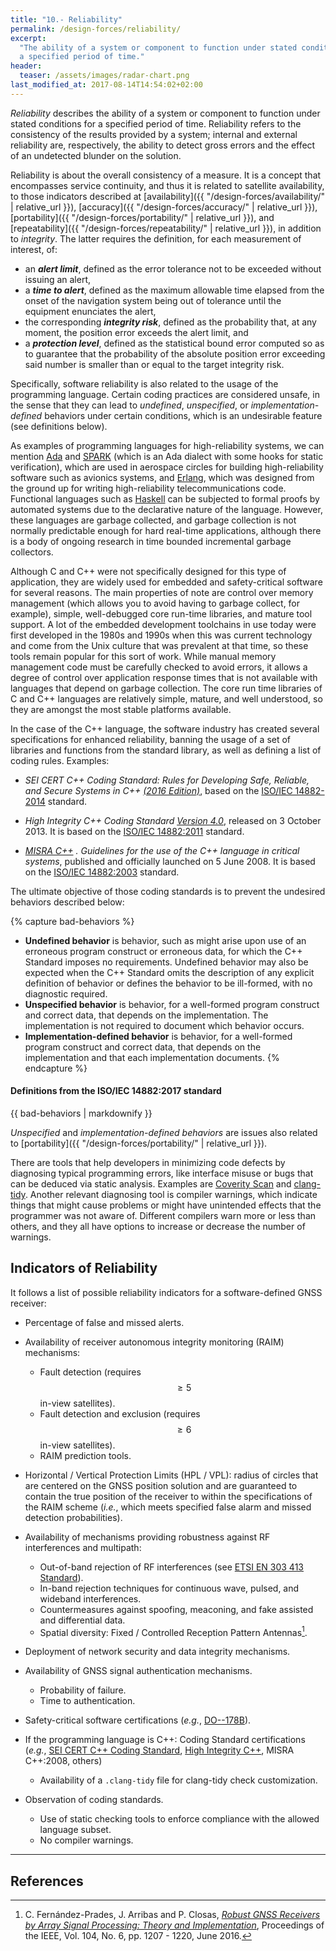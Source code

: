 ```yaml
---
title: "10.- Reliability"
permalink: /design-forces/reliability/
excerpt:
  "The ability of a system or component to function under stated conditions for
  a specified period of time."
header:
  teaser: /assets/images/radar-chart.png
last_modified_at: 2017-08-14T14:54:02+02:00
---
```


_Reliability_ describes the ability of a system or component to function under
stated conditions for a specified period of time. Reliability refers to the
consistency of the results provided by a system; internal and external
reliability are, respectively, the ability to detect gross errors and the effect
of an undetected blunder on the solution.

Reliability is about the overall consistency of a measure. It is a concept that
encompasses service continuity, and thus it is related to satellite
availability, to those indicators described at
[availability]({{ "/design-forces/availability/" | relative_url }}),
[accuracy]({{ "/design-forces/accuracy/" | relative_url }}),
[portability]({{ "/design-forces/portability/" | relative_url }}), and
[repeatability]({{ "/design-forces/repeatability/" | relative_url }}), in
addition to _integrity_. The latter requires the definition, for each
measurement of interest, of:

- an **_alert limit_**, defined as the error tolerance not to be exceeded
  without issuing an alert,
- a **_time to alert_**, defined as the maximum allowable time elapsed from the
  onset of the navigation system being out of tolerance until the equipment
  enunciates the alert,
- the corresponding **_integrity risk_**, defined as the probability that, at
  any moment, the position error exceeds the alert limit, and
- a **_protection level_**, defined as the statistical bound error computed so
  as to guarantee that the probability of the absolute position error exceeding
  said number is smaller than or equal to the target integrity risk.

Specifically, software reliability is also related to the usage of the
programming language. Certain coding practices are considered unsafe, in the
sense that they can lead to _undefined_, _unspecified_, or
_implementation-defined_ behaviors under certain conditions, which is an
undesirable feature (see definitions below).

As examples of programming languages for high-reliability systems, we can
mention
[Ada](<https://en.wikipedia.org/wiki/Ada_(programming_language)>) and [SPARK](<https://en.wikipedia.org/wiki/SPARK_(programming_language)>) (which
is an Ada dialect with some hooks for static verification), which are used in
aerospace circles for building high-reliability software such as avionics
systems, and [Erlang](https://www.erlang.org/), which was designed from the
ground up for writing high-reliability telecommunications code. Functional
languages such as [Haskell](https://wiki.haskell.org/Haskell) can be subjected
to formal proofs by automated systems due to the declarative nature of the
language. However, these languages are garbage collected, and garbage collection
is not normally predictable enough for hard real-time applications, although
there is a body of ongoing research in time bounded incremental garbage
collectors.

Although C and C++ were not specifically designed for this type of application,
they are widely used for embedded and safety-critical software for several
reasons. The main properties of note are control over memory management (which
allows you to avoid having to garbage collect, for example), simple,
well-debugged core run-time libraries, and mature tool support. A lot of the
embedded development toolchains in use today were first developed in the 1980s
and 1990s when this was current technology and come from the Unix culture that
was prevalent at that time, so these tools remain popular for this sort of work.
While manual memory management code must be carefully checked to avoid errors,
it allows a degree of control over application response times that is not
available with languages that depend on garbage collection. The core run time
libraries of C and C++ languages are relatively simple, mature, and well
understood, so they are amongst the most stable platforms available.

In the case of the C++ language, the software industry has created several
specifications for enhanced reliability, banning the usage of a set of libraries
and functions from the standard library, as well as defining a list of coding
rules. Examples:

- _SEI CERT C++ Coding Standard: Rules for Developing Safe, Reliable, and Secure
  Systems in C++
  [(2016 Edition)](https://resources.sei.cmu.edu/library/asset-view.cfm?assetID=494932)_,
  based on the [ISO/IEC 14882-2014](https://www.iso.org/standard/64029.html)
  standard.

- _High Integrity C++ Coding Standard
  [Version 4.0](https://www.perforce.com/resources/qac/high-integrity-cpp-coding-standard)_,
  released on 3 October 2013. It is based on the
  [ISO/IEC 14882:2011](https://www.iso.org/standard/50372.html) standard.

- _[MISRA C++](http://www.tlemp.com/download/rule/MISRA-CPP-2008-STANDARD.pdf) .
  Guidelines for the use of the C++ language in critical systems_, published and
  officially launched on 5 June 2008. It is based on the
  [ISO/IEC 14882:2003](https://www.iso.org/standard/38110.html) standard.

The ultimate objective of those coding standards is to prevent the undesired
behaviors described below:

{% capture bad-behaviors %}
- **Undefined behavior** is behavior, such as might arise upon use of an
  erroneous program construct or erroneous data, for which the C++ Standard
  imposes no requirements. Undefined behavior may also be expected when the C++
  Standard omits the description of any explicit definition of behavior or
  defines the behavior to be ill-formed, with no diagnostic required.
- **Unspecified behavior** is behavior, for a well-formed program construct and
  correct data, that depends on the implementation. The implementation is not
  required to document which behavior occurs.
- **Implementation-defined behavior** is behavior, for a well-formed program
  construct and correct data, that depends on the implementation and that each
  implementation documents.
{% endcapture %}

<div class="notice--danger">
  <h4>Definitions from the ISO/IEC 14882:2017 standard</h4>
  {{ bad-behaviors | markdownify }}
</div>

_Unspecified_ and _implementation-defined behaviors_ are issues also related to
[portability]({{ "/design-forces/portability/" | relative_url }}).

There are tools that help developers in minimizing code defects by diagnosing
typical programming errors, like interface misuse or bugs that can be deduced
via static analysis. Examples are [Coverity Scan](https://scan.coverity.com/)
and [clang-tidy](https://clang.llvm.org/extra/clang-tidy/). Another relevant
diagnosing tool is compiler warnings, which indicate things that might cause
problems or might have unintended effects that the programmer was not aware of.
Different compilers warn more or less than others, and they all have options to
increase or decrease the number of warnings.

## Indicators of Reliability

It follows a list of possible reliability indicators for a software-defined GNSS
receiver:

- Percentage of false and missed alerts.
- Availability of receiver autonomous integrity monitoring (RAIM) mechanisms:
  - Fault detection (requires $$ \geq 5 $$ in-view satellites).
  - Fault detection and exclusion (requires $$ \geq 6 $$ in-view satellites).
  - RAIM prediction tools.

- Horizontal / Vertical Protection Limits (HPL / VPL): radius of circles that
  are centered on the GNSS position solution and are guaranteed to contain the
  true position of the receiver to within the specifications of the RAIM scheme
  (_i.e._, which meets specified false alarm and missed detection
  probabilities).

- Availability of mechanisms providing robustness against RF interferences and
  multipath:
  - Out-of-band rejection of RF interferences (see
    [ETSI EN 303 413 Standard](https://portal.etsi.org/webapp/WorkProgram/Report_WorkItem.asp?WKI_ID=48239)).
  - In-band rejection techniques for continuous wave, pulsed, and wideband
    interferences.
  - Countermeasures against spoofing, meaconing, and fake assisted and
    differential data.
  - Spatial diversity: Fixed / Controlled Reception Pattern
    Antennas[^Fernandez16].

- Deployment of network security and data integrity mechanisms.
- Availability of GNSS signal authentication mechanisms.
  - Probability of failure.
  - Time to authentication.

- Safety-critical software certifications (_e.g._,
  [DO--178B](https://en.wikipedia.org/wiki/DO-178B)).

- If the programming language is C++: Coding Standard certifications (_e.g._,
  [SEI CERT C++ Coding Standard](https://resources.sei.cmu.edu/library/asset-view.cfm?assetID=494932),
  [High Integrity C++](https://www.perforce.com/blog/qac/high-integrity-cpp-hicpp),
  MISRA C++:2008, others)
  - Availability of a `.clang-tidy` file for clang-tidy check customization.

- Observation of coding standards.
  - Use of static checking tools to enforce compliance with the allowed language
    subset.
  - No compiler warnings.

------

## References

[^Fernandez16]: C. Fern&aacute;ndez-Prades, J. Arribas and P. Closas, [_Robust GNSS Receivers by Array Signal Processing: Theory and Implementation_](https://ieeexplore.ieee.org/document/7444116/), Proceedings of the IEEE, Vol. 104, No. 6, pp. 1207 - 1220, June 2016.
